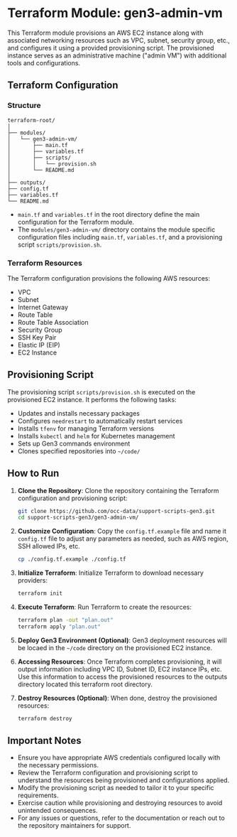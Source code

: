 # Terraform Module: gen3-admin-vm

This Terraform module provisions an AWS EC2 instance along with associated networking resources such as VPC, subnet, security group, etc., and configures it using a provided provisioning script. The provisioned instance serves as an administrative machine ("admin VM") with additional tools and configurations.

## Terraform Configuration

### Structure

```
terraform-root/
│
├── modules/
│   └── gen3-admin-vm/
│       ├── main.tf
│       ├── variables.tf
│       ├── scripts/
│       │   └── provision.sh
│       └── README.md
│
├── outputs/
├── config.tf
├── variables.tf
└── README.md
```

- `main.tf` and `variables.tf` in the root directory define the main configuration for the Terraform module.
- The `modules/gen3-admin-vm/` directory contains the module specific configuration files including `main.tf`, `variables.tf`, and a provisioning script `scripts/provision.sh`.

### Terraform Resources

The Terraform configuration provisions the following AWS resources:

- VPC
- Subnet
- Internet Gateway
- Route Table
- Route Table Association
- Security Group
- SSH Key Pair
- Elastic IP (EIP)
- EC2 Instance

## Provisioning Script

The provisioning script `scripts/provision.sh` is executed on the provisioned EC2 instance. It performs the following tasks:

- Updates and installs necessary packages
- Configures `needrestart` to automatically restart services
- Installs `tfenv` for managing Terraform versions
- Installs `kubectl` and `helm` for Kubernetes management
- Sets up Gen3 commands environment
- Clones specified repositories into `~/code/`

## How to Run

1. **Clone the Repository**: Clone the repository containing the Terraform configuration and provisioning script:

    ```bash
    git clone https://github.com/occ-data/support-scripts-gen3.git
    cd support-scripts-gen3/gen3-admin-vm/
    ```

2. **Customize Configuration**: Copy the `config.tf.example` file and name it `config.tf` file to adjust any parameters as needed, such as AWS region, SSH allowed IPs, etc.

    ```bash
    cp ./config.tf.example ./config.tf
    ```

3. **Initialize Terraform**: Initialize Terraform to download necessary providers:

    ```bash
    terraform init
    ```

4. **Execute Terraform**: Run Terraform to create the resources:

    ```bash
    terraform plan -out "plan.out"
    terraform apply "plan.out"
    ```

5. **Deploy Gen3 Environment (Optional)**: Gen3 deployment resources will be locaed in the `~/code` directory on the provisioned EC2 instance.

6. **Accessing Resources**: Once Terraform completes provisioning, it will output information including VPC ID, Subnet ID, EC2 instance IPs, etc. Use this information to access the provisioned resources to the outputs directory located this terraform root directory.

7. **Destroy Resources (Optional)**: When done, destroy the provisioned resources:

    ```bash
    terraform destroy
    ```

## Important Notes

- Ensure you have appropriate AWS credentials configured locally with the necessary permissions.
- Review the Terraform configuration and provisioning script to understand the resources being provisioned and configurations applied.
- Modify the provisioning script as needed to tailor it to your specific requirements.
- Exercise caution while provisioning and destroying resources to avoid unintended consequences.
- For any issues or questions, refer to the documentation or reach out to the repository maintainers for support.
